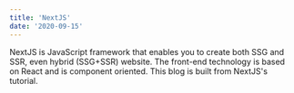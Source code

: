 ```yaml
---
title: 'NextJS'
date: '2020-09-15'
---
```


NextJS is JavaScript framework that enables you to create both SSG and SSR, even hybrid (SSG+SSR) website. The front-end technology is based on React and is component oriented. This blog is built from NextJS's tutorial.
